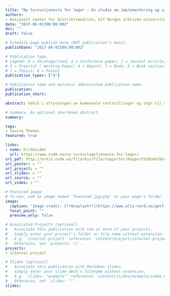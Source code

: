 ```yaml
---
title: "Ny turnustjeneste for leger – En studie om implementering og samstyring"
authors:
- Nasjonalt senter for distriktsmedisin, UiT Norges arktiske universitet
date: "2017-06-01T00:00:00Z"
doi: ""
draft: false

# Schedule page publish date (NOT publication's date).
publishDate: "2017-06-01T00:00:00Z"

# Publication type.
# Legend: 0 = Uncategorized; 1 = Conference paper; 2 = Journal article;
# 3 = Preprint / Working Paper; 4 = Report; 5 = Book; 6 = Book section;
# 7 = Thesis; 8 = Patent
publication_types: ["4"]

# Publication name and optional abbreviated publication name.
publication: 
publication_short: 

abstract: Vekst i utlysningen av kommunale reststillinger og tegn til systematisk bortvalg av turnusstillinger i de minst sentrale og i de minst folkerike kommunene, er noen av funnene som rapporteres i NSDMs undersøkelse om ny turnustjeneste.

# Summary. An optional shortened abstract.
summary: 

tags:
- Source Themes
featured: true

links:
- name: Kildesiden
  url: https://www.nsdm.no/ny-turnuslegetjeneste-for-leger/
url_pdf: http://arkiv.nsdm.no/filarkiv/File/rapporter/Rapport%20om%20ny%20turnustjeneste_endelig.pdf
url_poster: = ""
url_project: = ""
url_slides: = ""
url_source: = ""
url_video: = ""

# Featured image
# To use, add an image named `featured.jpg/png` to your page's folder. 
image:
  caption: 'Image credit: [**Unsplash**](https://www.alis-nord.no/getfile.php/131056-1589277267/Bilder/Artikkelbilder/Handlingsplan%20for%20allmennlegetjenesten%202020-2024.png%20%28mobile480%29.png)'
  focal_point: ""
  preview_only: false

# Associated Projects (optional).
#   Associate this publication with one or more of your projects.
#   Simply enter your project's folder or file name without extension.
#   E.g. `internal-project` references `content/project/internal-project/index.md`.
#   Otherwise, set `projects: []`.
projects:
- internal-project

# Slides (optional).
#   Associate this publication with Markdown slides.
#   Simply enter your slide deck's filename without extension.
#   E.g. `slides: "example"` references `content/slides/example/index.md`.
#   Otherwise, set `slides: ""`.
slides:
---
```

